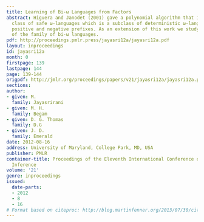 ```yaml
---
title: Learning of Bi-ω Languages from Factors
abstract: Higuera and Janodet (2001) gave a polynomial algorithm that identifies the
  class of safe ω-languages which is a subclass of deterministic ω-languages from
  positive and negative prefixes. As an extension of this work we study the learning
  of the family of bi-ω languages.
pdf: http://proceedings.pmlr.press/jayasri12a/jayasri12a.pdf
layout: inproceedings
id: jayasri12a
month: 0
firstpage: 139
lastpage: 144
page: 139-144
origpdf: http://jmlr.org/proceedings/papers/v21/jayasri12a/jayasri12a.pdf
sections: 
author:
- given: M.
  family: Jayasrirani
- given: M. H.
  family: Begam
- given: D. G. Thomas
  family: D.G
- given: J. D.
  family: Emerald
date: 2012-08-16
address: University of Maryland, College Park, MD, USA
publisher: PMLR
container-title: Proceedings of the Eleventh International Conference on Grammatical
  Inference
volume: '21'
genre: inproceedings
issued:
  date-parts:
  - 2012
  - 8
  - 16
# Format based on citeproc: http://blog.martinfenner.org/2013/07/30/citeproc-yaml-for-bibliographies/
---
```

